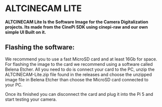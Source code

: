 # ALTCINECAM LITE
**ALTCINECAM Lite Is the Software Image for the Camera Digitalization projects. Its made from the CinePi SDK using cinepi-raw and our own simple UI Built on it.**

## Flashing the software:
We recommend you to use a fast MicroSD card and at least 16Gb for space.
For flashing the image to the card we recommend using a software called Belena Etcher. All you need to do is connect your card to the PC, unzip the ALTCINECAM-Lite.zip file found in the releases and choose the unzipped image file in Belena Etcher than choose the MicroSD card connected to your PC.

Once its finished you can disconnect the card and plug it into the Pi 5 and start testing your camera.
